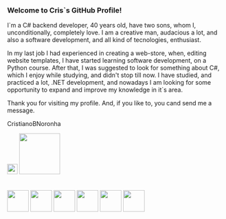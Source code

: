 ### Welcome to Cris`s GitHub Profile!

I`m a C# backend developer, 40 years old, have two sons, whom I, unconditionally, completely love. I am a creative man, audacious a lot, and also a software development, and all kind of tecnologies, enthusiast.

In my last job I had experienced in creating a web-store, when, editing website templates, I have started learning software development, on a Python course. After that, I was suggested to look for something about C#, which I enjoy while studying, and didn't stop till now. I have studied, and practiced a lot, .NET development, and nowadays I am looking for some opportunity to expand and improve my knowledge in it`s area.

Thank you for visiting my profile. And, if you like to, you cand send me a message.

CristianoBNoronha
</br>
<div>
  <a>
    <href = "mailto:cris_nor@hotmail.com"><img src="https://img.shields.io/badge/email-hotmail-green" height="24" target="_blank">
    <href="https://www.linkedin.com/in/cristiano-bauschert-noronha" target="_blank"><img src="https://img.shields.io/badge/-LinkedIn-%230077B5?style=for-the-badge&logo=linkedin&logoColor=white" width="95" target="_blank">   
  </a>
</div>
</br>
</br>
<div>
  <a>
    <img src="https://cdn.jsdelivr.net/gh/devicons/devicon/icons/csharp/csharp-original.svg" width="50" height="50" />
    <img src="https://cdn.jsdelivr.net/gh/devicons/devicon/icons/dot-net/dot-net-plain-wordmark.svg" width="50" height="50" />          
    <img src="https://cdn.jsdelivr.net/gh/devicons/devicon/icons/git/git-original.svg" width="50" height="50" />
    <img src="https://cdn.jsdelivr.net/gh/devicons/devicon/icons/html5/html5-plain-wordmark.svg" width="50" height="50" />
    <img src="https://cdn.jsdelivr.net/gh/devicons/devicon/icons/azure/azure-original-wordmark.svg" width="50" height="50" />                   
    <img src="https://cdn.jsdelivr.net/gh/devicons/devicon/icons/python/python-original-wordmark.svg" width="50" height="50" />
  </a>
</div>
          
